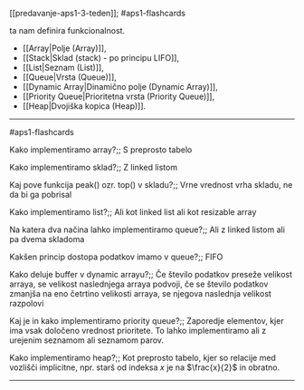 [[predavanje-aps1-3-teden]]; #aps1-flashcards 

ta nam definira funkcionalnost.

- [[Array|Polje (Array)]],
- [[Stack|Sklad (stack) - po principu LIFO]],
- [[List|Seznam (List)]],
- [[Queue|Vrsta (Queue)]],
- [[Dynamic Array|Dinamično polje (Dynamic Array)]],
- [[Priority Queue|Prioritetna vrsta (Priority Queue)]],
- [[Heap|Dvojiška kopica (Heap)]].

---

#aps1-flashcards 

Kako implementiramo array?;; S preprosto tabelo
<!--SR:!2024-10-23,4,270-->
Kako implementiramo sklad?;; Z linked listom
<!--SR:!2024-10-23,4,270-->
Kaj pove funkcija peak() ozr. top() v skladu?;; Vrne vrednost vrha skladu, ne da bi ga pobrisal
<!--SR:!2024-10-23,4,270-->
Kako implementiramo list?;; Ali kot linked list ali kot resizable array
<!--SR:!2024-10-22,3,250-->
Na katera dva načina lahko implementiramo queue?;; Ali z linked listom ali pa dvema skladoma
<!--SR:!2024-10-23,4,270-->
Kakšen princip dostopa podatkov imamo v queue?;; FIFO
<!--SR:!2024-10-23,4,270-->
Kako deluje buffer v dynamic arrayu?;; Če število podatkov preseže velikost arraya, se velikost naslednjega arraya podvoji, če se število podatkov zmanjša na eno četrtino velikosti arraya, se njegova naslednja velikost razpolovi
<!--SR:!2024-10-23,4,270-->
Kaj je in kako implementiramo priority queue?;; Zaporedje elementov, kjer ima vsak določeno vrednost prioritete. To lahko implementiramo ali z urejenim seznamom ali seznamom parov.
<!--SR:!2024-10-20,1,230-->
Kako implementiramo heap?;; Kot preprosto tabelo, kjer so relacije med vozlišči implicitne, npr. starš od indeksa $x$ je na $\frac{x}{2}$ in obratno.
<!--SR:!2024-10-22,3,250-->

---
